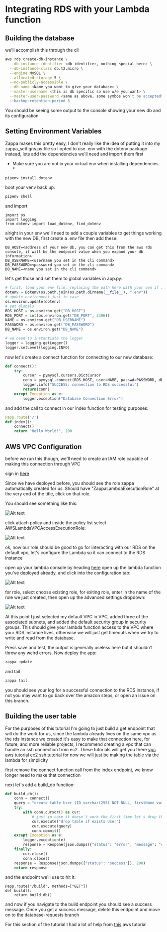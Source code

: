 # Integrating RDS with your Lambda function

## Building the database

we'll accomplish this through the cli

```bash
aws rds create-db-instance \
  --db-instance-identifier <db identifier, nothing special here> \
  --db-instance-class db.t2.micro \
  --engine MySQL \
  --allocated-storage 5 \
  --no-publicly-accessible \
  --db-name <Name you want to give your database> \
  --master-username <this is db specific so use w/e you want> \
  --master-user-password <same as above, some symbos won't be accepted> \
  --backup-retention-period 3
```

You should be seeing some output to the console showing your new db and
its configuration

## Setting Environment Variables

Zappa makes this pretty easy, I don't really like the idea of putting it into my
zappa_settigns.py file so I opted to use .env with the dotenv package instead,
lets add the dependencies we'll need and import them first

* Make sure you are not in your virtual env when installing dependencies *
```bash
pipenv install dotenv
```

boot your venv back up:

```bash
pipenv shell
```

and import

```
import os
import logging
from dotenv import load_dotenv, find_dotenv
```

alright in your env we'll need to add a couple variables to get things working
with the new DB, first create a .env file then add these:
```
DB_HOST=<address of your new db, you can get this from the aws rds console, it will be the endpoint value when you expand your db information>
DB_USERNAME=<username you set in the cli command>
DB_PASSWORD=<password you set in the cli command>
DB_NAME=<name you set in the cli command>
```

let's get those and set them to global variables in app.py:

```python
# first, load your env file, replacing the path here with your own if it differs
dotenv = Dotenv(os.path.join(os.path.dirname(__file__), ".env"))
# update environment just in case
os.environ.update(dotenv)
# set globals
RDS_HOST = os.environ.get("DB_HOST")
RDS_PORT = int(os.environ.get("DB_PORT", 3306))
NAME = os.environ.get("DB_USERNAME")
PASSWORD = os.environ.get("DB_PASSWORD")
DB_NAME = os.environ.get("DB_NAME")

# we need to instantiate the logger
logger = logging.getLogger()
logger.setLevel(logging.INFO)
```

now let's create a connect function for connecting to our new database:

```python
def connect():
    try:
        cursor = pymysql.cursors.DictCursor
        conn = pymysql.connect(RDS_HOST, user=NAME, passwd=PASSWORD, db=DB_NAME, port=RDS_PORT, cursorclass=cursor, connect_timeout=5)
        logger.info("SUCCESS: connection to RDS successful")
        return(conn)
    except Exception as e:
        logger.exception("Database Connection Error")
```

and add the call to connect in our index function for testing purposes:

```python
@app.route('/')
def index():
    connect()
    return "Hello World!", 200

```


## AWS VPC Configuration

before we run this though, we'll need to create an IAM role capable of making this
connection through VPC

sign in [here](https://console.aws.amazon.com/iam/.)

Since we have deployed before, you should see the role zappa automatically
created for us. Should have "ZappaLambdaExecutionRole" at the very end of
the title, click on that role.

You should see something like this:

![Alt text](/../screenshots/screenshots/attach-policy.png?raw=true "Attach Policy")

click attach policy and inside the policy list select AWSLambdaVPCAccessExecutionRole:

![Alt text](/../screenshots/screenshots/select-policy.png?raw=true "Select Policy")

ok, now our role should be good to go for interacting with our RDS on the default vpc,
let's configure the Lambda so it can connect to the RDS instance

open up your lambda console by heading [here](https://console.aws.amazon.com/lambda/home)
open up the lambda function you've deployed already, and click into the configuration tab:

![Alt text](/../screenshots/screenshots/lambda-config.png?raw=true "Lambda Config")

for role, select choose existing role, for exiting role, enter in the name of
the role we just created, then open up the advanced settings dropdown:

![Alt text](/../screenshots/screenshots/lambda-advanced.png?raw=true "Lambda Advanced")

At this point I just selected my default VPC in VPC, added three of the associated
subnets, and added the default security group in security groups. This should give your
lambda function access to the VPC where your RDS instance lives, otherwise we
will just get timeouts when we try to write and read from the database.

Press save and test, the output is generally useless here but it shouldn't throw
any weird errors. Now deploy the app:

```bash
zappa update
```

and tail

```bash
zappa tail
```

you should see your log for a successful connection to the RDS instance, if not
you may want to go back over the amazon steps, or open an issue on this branch.

## Building the user table

For the purposes of this tutorial I'm going to just build a get endpoint that
will do the work for us, since the lambda already lives on the same vpc as the
rds instance we created it's easy to make that connection here, for future, and
more reliable projects, I recommend creating a vpc that can handle an ssh
connection from ec2. These tutorials will get you there [vpc aws tutorial](http://docs.aws.amazon.com/AmazonRDS/latest/UserGuide/CHAP_Tutorials.WebServerDB.CreateVPC.html)
[ec2 ssh tutorial](https://99robots.com/how-to-ssh-to-ec2-instance-on-aws/)
for now we will just be making the table via the lambda for simplicity


first remove the connect function call from the index endpoint, we know longer
need to make that connection

next let's add a build_db function:

```python
def build_db():
    conn = connect()
    query = "create table User (ID varchar(255) NOT NULL, firstName varchar(255) NOT NULL, lastName varchar(255) NOT NULL, email varchar(255) NOT NULL, PRIMARY KEY (ID))"
    try:
        with conn.cursor() as cur:
            # just in case it doesn't work the first time let's drop the table if it exists
            cur.execute("drop table if exists User")
            cur.execute(query)
            conn.commit()
    except Exception as e:
        logger.exception(e)
        response = Respone(json.dumps({"status": "error", "message": "could not build table"}), 500)
    finally:
        cur.close()
        conn.close()
    response = Response(json.dumps({"status": "success"}), 200)
    return response
```

and the endpoint we'll use to hit it:

```
@app.route('/build', methods=["GET"])
def build():
    return build_db()

```

and now if you navigate to the build endpoint you should see a success message.
Once you get a success message, delete this endpoint and move on to
the database-requests branch

For this section of the tutorial I had a lot of help from [this](http://docs.aws.amazon.com/lambda/latest/dg/vpc-rds.html) aws tutorial
